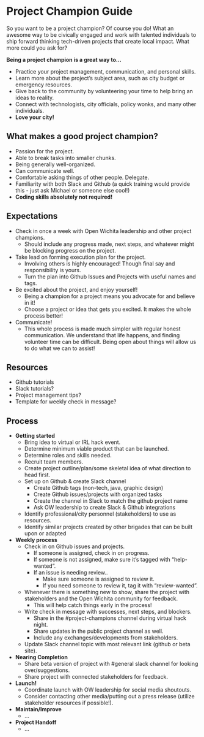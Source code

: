 # Project Champion Guide
 
So you want to be a project champion? Of course you do! What an awesome way to be
civically engaged and work with talented individuals to ship forward thinking
tech-driven projects that create local impact. What more could you ask for?

**Being a project champion is a great way to...**
 
- Practice your project management, communication, and personal skills.
- Learn more about the project’s subject area, such as city budget or emergency resources.
- Give back to the community by volunteering your time to help bring an ideas to reality.
- Connect with technologists, city officials, policy wonks, and many other individuals.
- **Love your city!**
 
## What makes a good project champion?
 
- Passion for the project.
- Able to break tasks into smaller chunks.
- Being generally well-organized.
- Can communicate well.
- Comfortable asking things of other people. Delegate.
- Familiarity with both Slack and Github (a quick training would provide this - just ask Michael or someone else cool!)
- **Coding skills absolutely not required!**
 
## Expectations
 
- Check in once a week with Open Wichita leadership and other project champions.
  - Should include any progress made, next steps, and whatever might be blocking
    progress on the project.
- Take lead on forming execution plan for the project.
  - Involving others is highly encouraged! Though final say and responsibility is yours.
  - Turn the plan into Github Issues and Projects with useful names and tags.
- Be excited about the project, and enjoy yourself!
  - Being a champion for a project means you advocate for and believe in it!
  - Choose a project or idea that gets you excited. It makes the whole process better!
- Communicate!
  - This whole process is made much simpler with regular honest communication.
    We understand that life happens, and finding volunteer time can be
    difficult. Being open about things will allow us to do what we can to
    assist!
 
## Resources
 
- Github tutorials
- Slack tutorials?
- Project management tips?
- Template for weekly check in message?
 
## Process
 
- **Getting started**
  - Bring idea to virtual or IRL hack event.
  - Determine minimum viable product that can be launched.
  - Determine roles and skills needed.
  - Recruit team members.
  - Create project outline/plan/some skeletal idea of what direction to head first.
  - Set up on Github & create Slack channel
    - Create Github tags (non-tech, java, graphic design)
    - Create Github issues/projects with organized tasks
    - Create the channel in Slack to match the github project name
    - Ask OW leadership to create Slack & Github integrations
  - Identify professional/city personnel (stakeholders) to use as resources.
  - Identify similar projects created by other brigades that can be built upon or adapted
- **Weekly process**
  - Check in on Github issues and projects.
    - If someone is assigned, check in on progress.
    - If someone is not assigned, make sure it’s tagged with “help-wanted”.
    - If an issue is needing review..
      - Make sure someone is assigned to review it.
      - If you need someone to review it, tag it with “review-wanted”.
  - Whenever there is something new to show, share the project with stakeholders and the Open Wichita community for feedback.
    - This will help catch things early in the process!	
  - Write check in message with successes, next steps, and blockers.
    - Share in the #project-champions channel during virtual hack night.
    - Share updates in the public project channel as well.
    - Include any exchanges/developments from stakeholders.
  - Update Slack channel topic with most relevant link (github or beta site).
- **Nearing Completion**
  - Share beta version of project with #general slack channel for looking over/suggestions.
  - Share project with connected stakeholders for feedback.
- **Launch!**
  - Coordinate launch with OW leadership for social media shoutouts.
  - Consider contacting other media/putting out a press release (utilize stakeholder resources if possible!).
- **Maintain/Improve**
  - ...
- **Project Handoff**
  - ...

